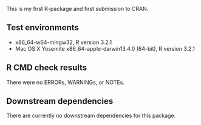 This is my first R-package and first submission to CRAN.

## Test environments
* x86_64-w64-mingw32, R version 3.2.1
* Mac OS X Yosemite x86_64-apple-darwin13.4.0 (64-bit), R version 3.2.1

## R CMD check results
There were no ERRORs, WARNINGs, or NOTEs.

## Downstream dependencies
There are currently no downstream dependencies for this package.


